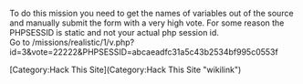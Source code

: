 To do this mission you need to get the names of variables out of the
source and manually submit the form with a very high vote. For some
reason the PHPSESSID is static and not your actual php session id.\
Go to
/missions/realistic/1/v.php?id=3&vote=22222&PHPSESSID=abcaeadfc31a5c43b2534bf995c0553f

[Category:Hack This Site](Category:Hack This Site "wikilink")
